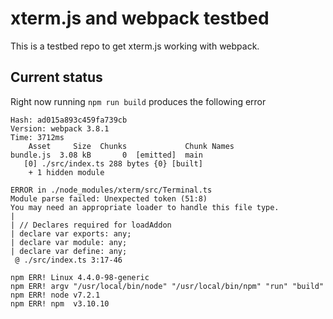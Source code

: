 # xterm.js and webpack testbed

This is a testbed repo to get xterm.js working with webpack.

## Current status

Right now running `npm run build` produces the following error

```
Hash: ad015a893c459fa739cb
Version: webpack 3.8.1
Time: 3712ms
    Asset     Size  Chunks             Chunk Names
bundle.js  3.08 kB       0  [emitted]  main
   [0] ./src/index.ts 288 bytes {0} [built]
    + 1 hidden module

ERROR in ./node_modules/xterm/src/Terminal.ts
Module parse failed: Unexpected token (51:8)
You may need an appropriate loader to handle this file type.
|
| // Declares required for loadAddon
| declare var exports: any;
| declare var module: any;
| declare var define: any;
 @ ./src/index.ts 3:17-46

npm ERR! Linux 4.4.0-98-generic
npm ERR! argv "/usr/local/bin/node" "/usr/local/bin/npm" "run" "build"
npm ERR! node v7.2.1
npm ERR! npm  v3.10.10
```
